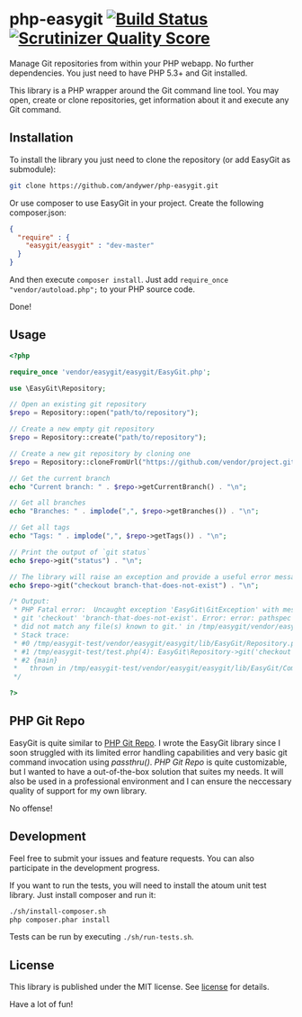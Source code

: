 # php-easygit [![Build Status](https://travis-ci.org/andywer/php-easygit.png?branch=master)](https://travis-ci.org/andywer/php-easygit) [![Scrutinizer Quality Score](https://scrutinizer-ci.com/g/andywer/php-easygit/badges/quality-score.png?s=841fe3e93fbf3f293b08de04e86e6b6179d55fd0)](https://scrutinizer-ci.com/g/andywer/php-easygit/)

Manage Git repositories from within your PHP webapp. No further dependencies. You just need to have PHP 5.3+ and Git installed.

This library is a PHP wrapper around the Git command line tool. You may open, create or clone repositories, get information about it and execute any Git command.


## Installation

To install the library you just need to clone the repository (or add EasyGit as submodule):

```sh
git clone https://github.com/andywer/php-easygit.git
```

Or use composer to use EasyGit in your project. Create the following composer.json:

```json
{
  "require" : {
    "easygit/easygit" : "dev-master"
  }
}
```

And then execute `composer install`. Just add `require_once "vendor/autoload.php";` to your PHP source code.

Done!


## Usage


```php
<?php

require_once 'vendor/easygit/easygit/EasyGit.php';

use \EasyGit\Repository;

// Open an existing git repository
$repo = Repository::open("path/to/repository");

// Create a new empty git repository
$repo = Repository::create("path/to/repository");

// Create a new git repository by cloning one
$repo = Repository::cloneFromUrl("https://github.com/vendor/project.git", "path/to/repository");

// Get the current branch
echo "Current branch: " . $repo->getCurrentBranch() . "\n";

// Get all branches
echo "Branches: " . implode(",", $repo->getBranches()) . "\n";

// Get all tags
echo "Tags: " . implode(",", $repo->getTags()) . "\n";

// Print the output of `git status`
echo $repo->git("status") . "\n";

// The library will raise an exception and provide a useful error message if git encounters an error
echo $repo->git("checkout branch-that-does-not-exist") . "\n";

/* Output:
 * PHP Fatal error:  Uncaught exception 'EasyGit\GitException' with message 'Git invocation failed:
 * git 'checkout' 'branch-that-does-not-exist'. Error: error: pathspec 'branch-that-does-not-exist'
 * did not match any file(s) known to git.' in /tmp/easygit/vendor/easygit/easygit/lib/EasyGit/Command.php:25
 * Stack trace:
 * #0 /tmp/easygit-test/vendor/easygit/easygit/lib/EasyGit/Repository.php(93): EasyGit\Command->run()
 * #1 /tmp/easygit-test/test.php(4): EasyGit\Repository->git('checkout branch...')
 * #2 {main}
 *   thrown in /tmp/easygit-test/vendor/easygit/easygit/lib/EasyGit/Command.php on line 25
 */

?>
```


## PHP Git Repo

EasyGit is quite similar to [PHP Git Repo](https://github.com/ornicar/php-git-repo).
I wrote the EasyGit library since I soon struggled with its limited error handling capabilities and very basic git command invocation using _passthru()_.
_PHP Git Repo_ is quite customizable, but I wanted to have a out-of-the-box solution that suites my needs. It will also be used in a professional environment and I can ensure the neccessary quality of support for my own library.

No offense!


## Development

Feel free to submit your issues and feature requests. You can also participate in the development progress.

If you want to run the tests, you will need to install the atoum unit test library. Just install composer and run it:

```sh
./sh/install-composer.sh
php composer.phar install
```

Tests can be run by executing `./sh/run-tests.sh`.


## License

This library is published under the MIT license. See [license](https://raw.github.com/andywer/php-easygit/master/LICENSE) for details.

Have a lot of fun!


